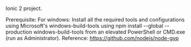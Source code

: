 Ionic 2 project.

Prerequisite:
For windows:
Install all the required tools and configurations using Microsoft's windows-build-tools using npm install --global --production windows-build-tools from an elevated PowerShell or CMD.exe (run as Administrator).
Reference: https://github.com/nodejs/node-gyp